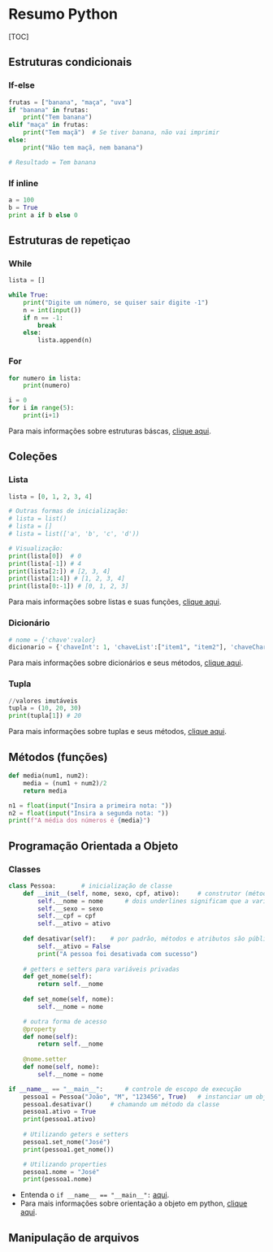 # Resumo Python

[TOC]



## Estruturas condicionais

### If-else

```python
frutas = ["banana", "maça", "uva"]
if "banana" in frutas:
	print("Tem banana")
elif "maça" in frutas:
	print("Tem maçã")  # Se tiver banana, não vai imprimir
else:
	print("Não tem maçã, nem banana")

# Resultado = Tem banana
```

### If inline

```python
a = 100
b = True
print a if b else 0
```



## Estruturas de repetiçao

### While

```python
lista = []

while True:
	print("Digite um número, se quiser sair digite -1")
	n = int(input())
	if n == -1:
		break
	else:
		lista.append(n)
```

### For

```python
for numero in lista:
	print(numero)

i = 0
for i in range(5):
	print(i+1)
```

Para mais informações sobre estruturas báscas, [clique aqui](https://grand-citron-0fc.notion.site/Conceitos-B-sicos-6e8639100e6b4102af680ede40f4f41c).



## Coleções

### Lista

```python
lista = [0, 1, 2, 3, 4]

# Outras formas de inicialização:
# lista = list()
# lista = []
# lista = list(['a', 'b', 'c', 'd'))

# Visualização:              
print(lista[0])  # 0
print(lista[-1]) # 4
print(lista[2:]) # [2, 3, 4]
print(lista[1:4]) # [1, 2, 3, 4]
print(lista[0:-1]) # [0, 1, 2, 3]
```

Para mais informações sobre listas e suas funções, [clique aqui](https://grand-citron-0fc.notion.site/Listas-937600778f35412b8e50faeabe12b8f5).

### Dicionário

```python
# nome = {'chave':valor}
dicionario = {'chaveInt': 1, 'chaveList':["item1", "item2"], 'chaveChar':'a'}
```

Para mais informações sobre dicionários e seus métodos, [clique aqui](https://grand-citron-0fc.notion.site/Dicion-rios-d1bf578adec94dbd8ed9a08be252d6f0).

### Tupla

```python
//valores imutáveis
tupla = (10, 20, 30)
print(tupla[1]) # 20
```

Para mais informações sobre tuplas e seus métodos, [clique aqui](https://grand-citron-0fc.notion.site/Tuplas-d223442137cf4703937befbb720fbe88).



## Métodos (funções)

```python
def media(num1, num2):
	media = (num1 + num2)/2
	return media

n1 = float(input("Insira a primeira nota: "))
n2 = float(input("Insira a segunda nota: "))
print(f"A média dos números é {media}")
```



## Programação Orientada a Objeto

### Classes

```python
class Pessoa:		# inicialização de classe
    def __init__(self, nome, sexo, cpf, ativo):		# construtor (método especial)
        self.__nome = nome		# dois underlines significam que a variável é privada
        self.__sexo = sexo
        self.__cpf = cpf
        self.__ativo = ativo
        
    def desativar(self):	# por padrão, métodos e atributos são públicos
        self.__ativo = False
        print("A pessoa foi desativada com sucesso")
  
	# getters e setters para variáveis privadas
	def get_nome(self):
        return self.__nome
    
    def set_nome(self, nome):
        self.__nome = nome

    # outra forma de acesso
    @property
    def nome(self):
        return self.__nome
    
    @nome.setter
    def nome(self, nome):
        self.__nome = nome

if __name__ == "__main__":		# controle de escopo de execução
    pessoa1 = Pessoa("João", "M", "123456", True)	# instanciar um objeto da classe Pessoa
    pessoa1.desativar()		# chamando um método da classe
    pessoa1.ativo = True
    print(pessoa1.ativo)
    
	# Utilizando geters e setters
    pessoa1.set_nome("José")
    print(pessoa1.get_nome())

    # Utilizando properties
    pessoa1.nome = "José"
    print(pessoa1.nome)

```

- Entenda o `if __name__ == "__main__":`  [aqui](https://www.alura.com.br/artigos/o-que-significa-if-name-main-no-python).
- Para mais informações sobre orientação a objeto em python, [clique aqui](https://www.treinaweb.com.br/blog/orientacao-a-objetos-em-python).



## Manipulação de arquivos

```python

```

## 